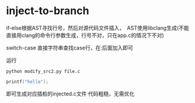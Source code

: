 # inject-to-branch
if-else根据AST寻找行号，然后对源代码文件插入，　AST使用libclang生成(不能直接用clang的命令行参数生成，行号不对，只在app.c的情况下不对)

switch-case 直接字符串查找case行，在:后面加入即可

运行
```shell
python modify_src2.py file.c
```
```c
printf("hello");
```
即可生成对应插桩的injected.c文件
代码粗糙，无需优化

